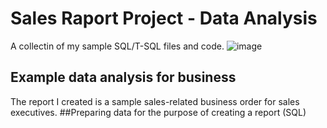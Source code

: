 # Sales Raport Project - Data Analysis
A collectin of my sample SQL/T-SQL files and code.
![image](https://github.com/GeeHouseCode/SalesRaportProject_DataAnalysis/assets/110656951/4ab4d34c-3e2b-40d3-b731-ae0270cd9e20)
## Example data analysis for business
The report I created is a sample sales-related business order for sales executives.
##Preparing data for the purpose of creating a report (SQL)
